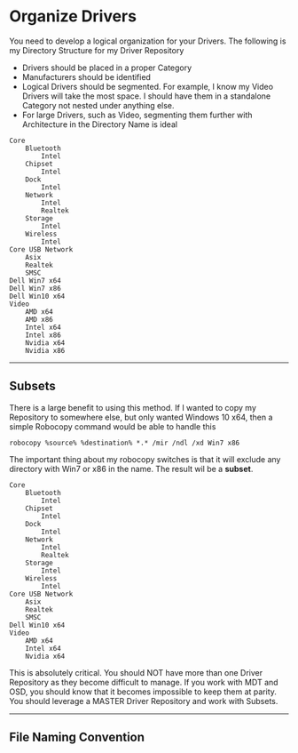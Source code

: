 # Organize Drivers

You need to develop a logical organization for your Drivers.  The following is my Directory Structure for my Driver Repository

* Drivers should be placed in a proper Category
* Manufacturers should be identified
* Logical Drivers should be segmented.  For example, I know my Video Drivers will take the most space.  I should have them in a standalone Category not nested under anything else.
* For large Drivers, such as Video, segmenting them further with Architecture in the Directory Name is ideal



```
Core
    Bluetooth
        Intel
    Chipset
        Intel
    Dock
        Intel
    Network
        Intel
        Realtek
    Storage
        Intel
    Wireless
        Intel
Core USB Network
    Asix
    Realtek
    SMSC
Dell Win7 x64
Dell Win7 x86
Dell Win10 x64
Video
    AMD x64
    AMD x86
    Intel x64
    Intel x86
    Nvidia x64
    Nvidia x86
```

---

## Subsets

There is a large benefit to using this method.  If I wanted to copy my Repository to somewhere else, but only wanted Windows 10 x64, then a simple Robocopy command would be able to handle this

```
robocopy %source% %destination% *.* /mir /ndl /xd Win7 x86
```

The important thing about my robocopy switches is that it will exclude any directory with Win7 or x86 in the name.  The result wil be a **subset**.

```
Core
    Bluetooth
        Intel
    Chipset
        Intel
    Dock
        Intel
    Network
        Intel
        Realtek
    Storage
        Intel
    Wireless
        Intel
Core USB Network
    Asix
    Realtek
    SMSC
Dell Win10 x64
Video
    AMD x64
    Intel x64
    Nvidia x64
```

This is absolutely critical.  You should NOT have more than one Driver Repository as they become difficult to manage.  If you work with MDT and OSD, you should know that it becomes impossible to keep them at parity.  You should leverage a MASTER Driver Repository and work with Subsets.

---

## File Naming Convention









